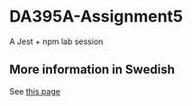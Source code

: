 # DA395A-Assignment5
A Jest + npm lab session

## More information in Swedish
See [this page](https://mau-webb.github.io/resurser/da395a-vt23/6-utvecklingsmetodik/i1/)
